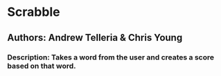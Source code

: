 # Scrabble

## Authors: Andrew Telleria & Chris Young

### Description: Takes a word from the user and creates a score based on that word.

